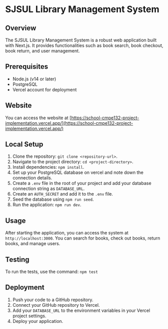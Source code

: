 # SJSUL Library Management System

## Overview

The SJSUL Library Management System is a robust web application built with Next.js. It provides functionalities such as book search, book checkout, book return, and user management.

## Prerequisites

- Node.js (v14 or later)
- PostgreSQL
- Vercel account for deployment

## Website

You can access the website at [https://school-cmpe132-project-implementation.vercel.app/](https://school-cmpe132-project-implementation.vercel.app/)

## Local Setup

1. Clone the repository: `git clone <repository-url>`.
2. Navigate to the project directory: `cd <project-directory>`.
3. Install dependencies: `npm install`.
4. Set up your PostgreSQL database on vercel and note down the connection details.
5. Create a `.env` file in the root of your project and add your database connection string as `DATABASE_URL`.
6. Create an `AUTH_SECRET` and add it to the `.env` file.
7. Seed the database using `npm run seed`.
8. Run the application: `npm run dev`.

## Usage

After starting the application, you can access the system at `http://localhost:3000`. You can search for books, check out books, return books, and manage users.

## Testing

To run the tests, use the command: `npm test`

## Deployment

1. Push your code to a GitHub repository.
2. Connect your GitHub repository to Vercel.
3. Add your `DATABASE_URL` to the environment variables in your Vercel project settings.
4. Deploy your application.
